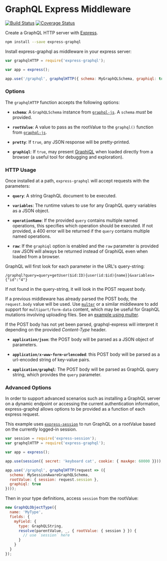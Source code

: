 GraphQL Express Middleware
==========================

[![Build Status](https://travis-ci.org/graphql/express-graphql.svg)](https://travis-ci.org/graphql/express-graphql)
[![Coverage Status](https://coveralls.io/repos/graphql/express-graphql/badge.svg?branch=master&service=github)](https://coveralls.io/github/graphql/express-graphql?branch=master)

Create a GraphQL HTTP server with [Express](http://expressjs.com).

```sh
npm install --save express-graphql
```

Install express-graphql as middleware in your express server:

```js
var graphqlHTTP = require('express-graphql');

var app = express();

app.use('/graphql', graphqlHTTP({ schema: MyGraphQLSchema, graphiql: true }));
```


### Options

The `graphqlHTTP` function accepts the following options:

  * **`schema`**: A `GraphQLSchema` instance from [`graphql-js`][].
    A `schema` *must* be provided.

  * **`rootValue`**: A value to pass as the rootValue to the `graphql()`
    function from [`graphql-js`][].

  * **`pretty`**: If `true`, any JSON response will be pretty-printed.

  * **`graphiql`**: If `true`, may present [GraphiQL][] when loaded directly
    from a browser (a useful tool for debugging and exploration).


### HTTP Usage

Once installed at a path, `express-graphql` will accept requests with
the parameters:

  * **`query`**: A string GraphQL document to be executed.

  * **`variables`**: The runtime values to use for any GraphQL query variables
    as a JSON object.

  * **`operationName`**: If the provided `query` contains multiple named
    operations, this specifies which operation should be executed. If not
    provided, a 400 error will be returned if the `query` contains multiple
    named operations.

  * **`raw`**: If the `graphiql` option is enabled and the `raw` parameter is
    provided raw JSON will always be returned instead of GraphiQL even when
    loaded from a browser.

GraphQL will first look for each parameter in the URL's query-string:

```
/graphql?query=query+getUser($id:ID){user(id:$id){name}}&variables={"id":"4"}
```

If not found in the query-string, it will look in the POST request body.

If a previous middleware has already parsed the POST body, the `request.body`
value will be used. Use [`multer`][] or a similar middleware to add support
for `multipart/form-data` content, which may be useful for GraphQL mutations
involving uploading files. See an [example using multer](https://github.com/graphql/express-graphql/blob/master/src/__tests__/http-test.js#L603).

If the POST body has not yet been parsed, graphql-express will interpret it
depending on the provided *Content-Type* header.

  * **`application/json`**: the POST body will be parsed as a JSON
    object of parameters.

  * **`application/x-www-form-urlencoded`**: this POST body will be
    parsed as a url-encoded string of key-value pairs.

  * **`application/graphql`**: The POST body will be parsed as GraphQL
    query string, which provides the `query` parameter.


### Advanced Options

In order to support advanced scenarios such as installing a GraphQL server on a
dynamic endpoint or accessing the current authentication information,
express-graphql allows options to be provided as a function of each
express request.

This example uses [`express-session`][] to run GraphQL on a rootValue based on
the currently logged-in session.

```js
var session = require('express-session');
var graphqlHTTP = require('express-graphql');

var app = express();

app.use(session({ secret: 'keyboard cat', cookie: { maxAge: 60000 }}));

app.use('/graphql', graphqlHTTP(request => ({
  schema: MySessionAwareGraphQLSchema,
  rootValue: { session: request.session },
  graphiql: true
})));
```

Then in your type definitions, access `session` from the rootValue:

```js
new GraphQLObjectType({
  name: 'MyType',
  fields: {
    myField: {
      type: GraphQLString,
      resolve(parentValue, _, { rootValue: { session } }) {
        // use `session` here
      }
    }
  }
});
```

[`graphql-js`]: https://github.com/graphql/graphql-js
[GraphiQL]: https://github.com/graphql/graphiql
[`multer`]: https://github.com/expressjs/multer
[`express-session`]: https://github.com/expressjs/session
